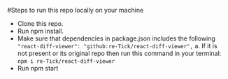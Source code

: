 #Steps to run this repo locally on your machine
- Clone this repo.
- Run npm install.
- Make sure that dependencies in package.json includes the following 
   ```"react-diff-viewer": "github:re-Tick/react-diff-viewer",```
   a. If it is not present or its original repo then run this command in your terminal:
      ```npm i re-Tick/react-diff-viewer  ```
- Run npm start

